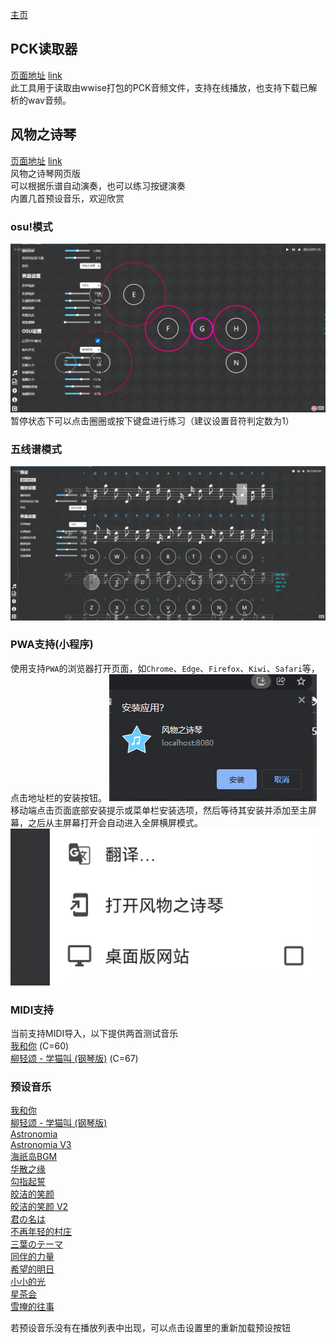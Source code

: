 [主页](https://system233.github.io/)  

## PCK读取器

[页面地址](pck-reader) [link](https://system233.github.io/pck-reader)  
此工具用于读取由wwise打包的PCK音频文件，支持在线播放，也支持下载已解析的wav音频。  

## 风物之诗琴

[页面地址](windsong) [link](https://system233.github.io/windsong)  
风物之诗琴网页版  
可以根据乐谱自动演奏，也可以练习按键演奏  
内置几首预设音乐，欢迎欣赏

### osu!模式
![osu!模式](docs/windsong-osu.png)
暂停状态下可以点击圈圈或按下键盘进行练习（建议设置音符判定数为1）

### 五线谱模式
![五线谱模式](docs/windsong.png)

### PWA支持(小程序)
使用支持`PWA`的浏览器打开页面，如`Chrome`、`Edge`、`Firefox`、`Kiwi`、`Safari`等，点击地址栏的安装按钮。 
![PWA-PC](docs/pwa-pc.png)  
移动端点击页面底部安装提示或菜单栏安装选项，然后等待其安装并添加至主屏幕，之后从主屏幕打开会自动进入全屏横屏模式。
![PWA-PC](docs/pwa-ac.png)  

### MIDI支持
当前支持MIDI导入，以下提供两首测试音乐  
[我和你](assets/sounds/我和你.mid) (C=60)  
[柳轻颂 - 学猫叫 (钢琴版)](assets/sounds/%E6%9F%B3%E8%BD%BB%E9%A2%82%20-%20%E5%AD%A6%E7%8C%AB%E5%8F%AB%20(%E9%92%A2%E7%90%B4%E7%89%88).mid) (C=67)  


### 预设音乐
[我和你](windsong/#/song/我和你)  
[柳轻颂 - 学猫叫 (钢琴版)](windsong/#/song/柳轻颂%20-%20学猫叫%20(钢琴版))  
[Astronomia](windsong/#/song/AstronomiaV2)  
[Astronomia V3](windsong/#/song/AstronomiaV3)  
[海祇岛BGM](windsong/#/song/海祇岛V2)  
[华散之缘](windsong/#/song/华散之缘V2)  
[勾指起誓](windsong/#/song/勾指起誓)  
[皎洁的笑颜](windsong/#/song/皎洁的笑颜)  
[皎洁的笑颜 V2](windsong/#/song/皎洁的笑颜V2)  
[君の名は](windsong/#/song/君の名は)  
[不再年轻的村庄](windsong/#/song/不再年轻的村庄)  
[三葉のテーマ](windsong/#/song/三葉のテーマ)  
[同伴的力量](windsong/#/song/同伴的力量)  
[希望的明日](windsong/#/song/希望的明日)  
[小小的光](windsong/#/song/小小的光.sim)  
[星茶会](windsong/#/song/灰澈%20-%20星茶会V2)  
[雪掩的往事](windsong/#/song/雪掩的往事)  

若预设音乐没有在播放列表中出现，可以点击设置里的重新加载预设按钮